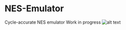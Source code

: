 # NES-Emulator
Cycle-accurate NES emulator
Work in progress
![alt text]([http://url/to/img.png](https://github.com/sebeid4556/NES-Emulator/blob/main/screenshot/donkeykong.png))
